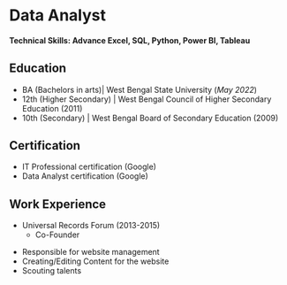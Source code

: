 # Data Analyst

#### Technical Skills: Advance Excel, SQL, Python, Power BI, Tableau

## Education
- BA (Bachelors in arts)| West Bengal State University (_May 2022_)								       		
- 12th (Higher Secondary) | West Bengal Council of Higher Secondary Education (2011)	 			        		
- 10th (Secondary) | West Bengal Board of Secondary Education (2009)

## Certification
 - IT Professional certification (Google)
 - Data Analyst certification (Google)

## Work Experience
 - Universal Records Forum (2013-2015)
    * Co-Founder
+ Responsible for website management
+ Creating/Editing Content for the website
+ Scouting talents 

